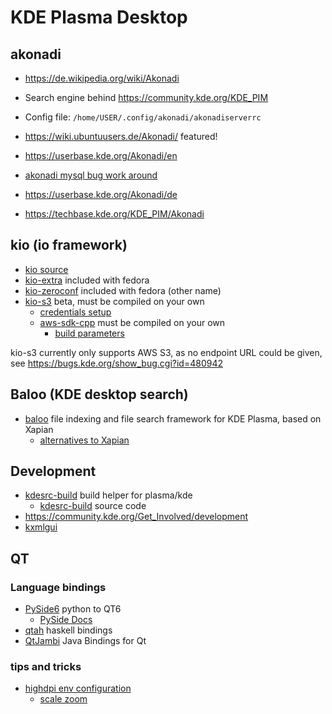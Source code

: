 # KDE Plasma Desktop

## akonadi

* https://de.wikipedia.org/wiki/Akonadi
* Search engine behind https://community.kde.org/KDE_PIM
* Config file: `/home/USER/.config/akonadi/akonadiserverrc`

* https://wiki.ubuntuusers.de/Akonadi/ featured!
* https://userbase.kde.org/Akonadi/en
* [akonadi mysql bug work around](https://gist.github.com/aldolat/e8066baf8a390e5d5f5ed6e0849ec78c)
* https://userbase.kde.org/Akonadi/de
* https://techbase.kde.org/KDE_PIM/Akonadi

## kio (io framework)

* [kio source](https://invent.kde.org/network?filter=kio)
* [kio-extra](https://invent.kde.org/network/kio-extras) included with fedora
* [kio-zeroconf](https://invent.kde.org/network/kio-zeroconf) included with fedora (other name)
* [kio-s3](https://invent.kde.org/network/kio-s3) beta, must be compiled on your own
  + [credentials setup](https://docs.aws.amazon.com/sdkref/latest/guide/file-format.html)
  + [aws-sdk-cpp](https://github.com/aws/aws-sdk-cpp) must be compiled on your own
    - [build parameters](https://github.com/aws/aws-sdk-cpp/blob/main/docs/CMake_Parameters.md)

kio-s3 currently only supports AWS S3, as no endpoint URL could be given, see
https://bugs.kde.org/show_bug.cgi?id=480942

## Baloo (KDE desktop search)

* [baloo](https://community.kde.org/Baloo) file indexing and file search framework for KDE Plasma, based on Xapian
  + [alternatives to Xapian](https://community.kde.org/Baloo/XapianAlternatives)


## Development

* [kdesrc-build](https://community.kde.org/Get_Involved/development/Build_software_with_kdesrc-build) build helper for plasma/kde
  + [kdesrc-build](https://invent.kde.org/sdk/kdesrc-build) source code
* https://community.kde.org/Get_Involved/development
* [kxmlgui](https://develop.kde.org/docs/getting-started/kxmlgui/hello_world/)

## QT

### Language bindings

* [PySide6](https://pypi.org/project/PySide6/) python to QT6
  + [PySide Docs](https://doc.qt.io/qtforpython-6/)
* [qtah](https://gitlab.com/khumba/qtah) haskell bindings
* [QtJambi](https://github.com/OmixVisualization/qtjambi) Java Bindings for Qt

### tips and tricks

* [highdpi env configuration](https://doc.qt.io/qt-5/highdpi.html)
  + [scale zoom](https://luke.hsiao.dev/blog/zoom-scaling/)

